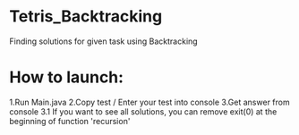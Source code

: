 # Tetris_Backtracking

Finding solutions for given task using Backtracking

# How to launch:
  1.Run Main.java
  2.Copy test / Enter your test into console
  3.Get answer from console
  3.1 If you want to see all solutions, you can remove exit(0) at the beginning of function 'recursion'
